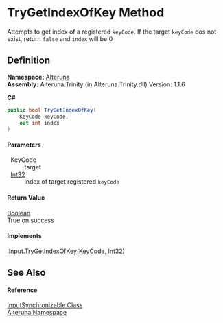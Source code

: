 # TryGetIndexOfKey Method


Attempts to get index of a registered `keyCode`. If the target `keyCode` dos not exist, return `false` and `index` will be 0



## Definition
**Namespace:** <a href="N_Alteruna">Alteruna</a>  
**Assembly:** Alteruna.Trinity (in Alteruna.Trinity.dll) Version: 1.1.6

**C#**
``` C#
public bool TryGetIndexOfKey(
	KeyCode keyCode,
	out int index
)
```



#### Parameters
<dl><dt>  KeyCode</dt><dd>target</dd><dt>  <a href="https://learn.microsoft.com/dotnet/api/system.int32" target="_blank" rel="noopener noreferrer">Int32</a></dt><dd>Index of target registered <code>keyCode</code></dd></dl>

#### Return Value
<a href="https://learn.microsoft.com/dotnet/api/system.boolean" target="_blank" rel="noopener noreferrer">Boolean</a>  
True on success

#### Implements
<a href="M_Alteruna_IInput_TryGetIndexOfKey">IInput.TryGetIndexOfKey(KeyCode, Int32)</a>  


## See Also


#### Reference
<a href="T_Alteruna_InputSynchronizable">InputSynchronizable Class</a>  
<a href="N_Alteruna">Alteruna Namespace</a>  
